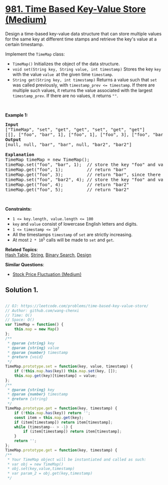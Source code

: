 # [981. Time Based Key-Value Store (Medium)](https://leetcode.com/problems/time-based-key-value-store/)

<p>Design a time-based key-value data structure that can store multiple values for the same key at different time stamps and retrieve the key's value at a certain timestamp.</p>

<p>Implement the <code>TimeMap</code> class:</p>

<ul>
	<li><code>TimeMap()</code> Initializes the object of the data structure.</li>
	<li><code>void set(String key, String value, int timestamp)</code> Stores the key <code>key</code> with the value <code>value </code>at the given time <code>timestamp</code>.</li>
	<li><code>String get(String key, int timestamp)</code> Returns a value such that <code>set</code> was called previously, with <code>timestamp_prev &lt;= timestamp</code>. If there are multiple such values, it returns the value associated with the largest <code>timestamp_prev</code>. If there are no values, it returns <code>""</code>.</li>
</ul>

<p>&nbsp;</p>
<p><strong>Example 1:</strong></p>

<pre><strong>Input</strong>
["TimeMap", "set", "get", "get", "set", "get", "get"]
[[], ["foo", "bar", 1], ["foo", 1], ["foo", 3], ["foo", "bar2", 4], ["foo", 4], ["foo", 5]]
<strong>Output</strong>
[null, null, "bar", "bar", null, "bar2", "bar2"]

<strong>Explanation</strong>
TimeMap timeMap = new TimeMap();
timeMap.set("foo", "bar", 1);  // store the key "foo" and value "bar" along with timestamp = 1.
timeMap.get("foo", 1);         // return "bar"
timeMap.get("foo", 3);         // return "bar", since there is no value corresponding to foo at timestamp 3 and timestamp 2, then the only value is at timestamp 1 is "bar".
timeMap.set("foo", "bar2", 4); // store the key "foo" and value "bar2" along with timestamp = 4.
timeMap.get("foo", 4);         // return "bar2"
timeMap.get("foo", 5);         // return "bar2"
</pre>

<p>&nbsp;</p>
<p><strong>Constraints:</strong></p>

<ul>
	<li><code>1 &lt;= key.length, value.length &lt;= 100</code></li>
	<li><code>key</code> and <code>value</code> consist of lowercase English letters and digits.</li>
	<li><code>1 &lt;= timestamp &lt;= 10<sup>7</sup></code></li>
	<li>All the timestamps <code>timestamp</code> of <code>set</code> are strictly increasing.</li>
	<li>At most <code>2 * 10<sup>5</sup></code> calls will be made to <code>set</code> and <code>get</code>.</li>
</ul>


**Related Topics**:  
[Hash Table](https://leetcode.com/tag/hash-table/), [String](https://leetcode.com/tag/string/), [Binary Search](https://leetcode.com/tag/binary-search/), [Design](https://leetcode.com/tag/design/)

**Similar Questions**:
* [Stock Price Fluctuation  (Medium)](https://leetcode.com/problems/stock-price-fluctuation/)

## Solution 1.

```js

// OJ: https://leetcode.com/problems/time-based-key-value-store/
// Author: github.com/wang-chenxi
// Time: O()
// Space: O()
var TimeMap = function() {
    this.map = new Map()
};
/** 
 * @param {string} key 
 * @param {string} value 
 * @param {number} timestamp
 * @return {void}
 */
TimeMap.prototype.set = function(key, value, timestamp) {
    if (!this.map.has(key)) this.map.set(key, []);
    this.map.get(key)[timestamp] = value;
};
/** 
 * @param {string} key 
 * @param {number} timestamp
 * @return {string}
 */
TimeMap.prototype.get = function(key, timestamp) {
    if (!this.map.has(key)) return '';
    const item = this.map.get(key);
    if (item[timestamp]) return item[timestamp];
    while (timestamp-- > -1) {
        if (item[timestamp]) return item[timestamp];
    }
    return '';
};
TimeMap.prototype.get = function(key, timestamp) {
/** 
 * Your TimeMap object will be instantiated and called as such:
 * var obj = new TimeMap()
 * obj.set(key,value,timestamp)
 * var param_2 = obj.get(key,timestamp)
 */

```